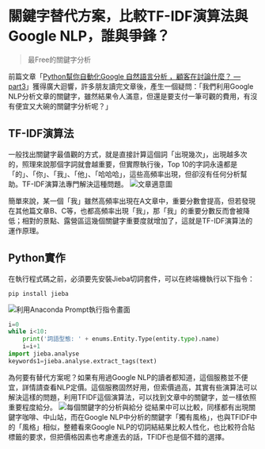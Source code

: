 # 關鍵字替代方案，比較TF-IDF演算法與Google NLP，誰與爭鋒？

> 最Free的關鍵字分析

前篇文章「[Python幫你自動化Google 自然語言分析 ，顧客在討論什麼？ — part3](/classification/technology/10)」獲得廣大迴響，許多朋友讀完文章後，產生一個疑問：「我們利用Google NLP分析文章的關鍵字，雖然結果令人滿意，但還是要支付一筆可觀的費用，有沒有便宜又大碗的關鍵字分析呢？」

## TF-IDF演算法
一般找出關鍵字最值觀的方式，就是直接計算這個詞「出現幾次」，出現越多次的，照理來說那個字詞就會越重要，但實際執行後，Top 10的字詞永遠都是「的」、「你」、「我」、「他」、「哈哈哈」，這些高頻率出現，但卻沒有任何分析幫助。TF-IDF演算法專門解決這種問題。
![文章適意圖](https://i.imgur.com/FVWl7Jc.png)

簡單來說，某一個「我」雖然高頻率出現在A文章中，重要分數會提高，但若發現在其他篇文章B、C等，也都高頻率出現「我」，那「我」的重要分數反而會被降低；相對的景點、露營區這幾個關鍵字重要度就增加了，這就是TF-IDF演算法的運作原理。

## Python實作
在執行程式碼之前，必須要先安裝Jieba切詞套件，可以在終端機執行以下指令：
```
pip install jieba
```
![利用Anaconda Prompt執行指令畫面](https://i.imgur.com/gb5wjuD.png)
```python
i=0
while i<10:
    print('詞語型態: ' + enums.Entity.Type(entity.type).name)
    i=i+1
import jieba.analyse
keywords1=jieba.analyse.extract_tags(text)
```
為何要有替代方案呢？如果有用過Google NLP的讀者都知道，這個服務並不便宜，詳情請查看NLP定價。這個服務固然好用，但索價過高，其實有些演算法可以解決這樣的問題，利用TFIDF這個演算法，可以找到文章中的關鍵字，並一樣依照重要程度給分。
![每個關鍵字的分析與給分](https://i.imgur.com/c2amCih.png)
從結果中可以比較，同樣都有出現關鍵字咖啡、中山站，而在Google NLP中分析的關鍵字「獨有風格」，也與TFIDF中的「風格」相似，整體看來Google NLP的切詞結結果比較人性化，也比較符合貼標籤的要求，但把價格因素也考慮進去的話，TFIDF也是個不錯的選擇。

















